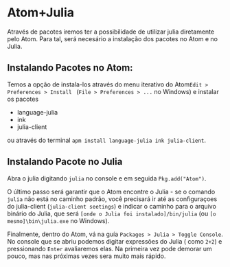 # Atom+Julia
Através de pacotes iremos ter a possibilidade de utilizar julia diretamente pelo
Atom.
Para tal, será necesário a instalação dos pacotes no Atom e no Julia.
## Instalando Pacotes no Atom:
Temos a opção de instala-los através do menu iterativo do Atom`Edit >
Preferences > Install ` (`File > Preferences > ...` no Windows) e instalar os
pacotes

- language-julia
- ink
- julia-client

ou através do terminal `apm install language-julia ink julia-client`.

## Instalando Pacote no Julia
Abra o julia digitando `julia` no console e em seguida `Pkg.add("Atom")`.


O último passo será garantir que o Atom encontre o Julia - se o comando `julia`
não está no caminho padrão, você precisará ir até as configuraçoes do
julia-client (`julia-client seetings`) e indicar o caminho para o arquivo
binário do Julia, que será `[onde o Julia foi instalado]/bin/julia` (ou
`[o mesmo]\bin\julia.exe` no Windows).

Finalmente, dentro do Atom, vá na guía `Packages > Julia > Toggle Console`. No
console que se abriu podemos digitar expressões do Julia ( como `2+2`) e
pressionando `Enter` avaliaremos elas. Na primeira vez pode demorar um pouco,
mas nas próximas vezes sera muito mais rápido.
